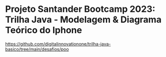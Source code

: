 # Projeto Santander Bootcamp 2023: Trilha Java - Modelagem & Diagrama Teórico do Iphone

https://github.com/digitalinnovationone/trilha-java-basico/tree/main/desafios/poo
